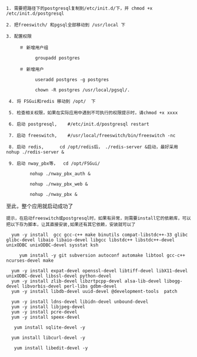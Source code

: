     1. 需要把路径下的postgresql复制到/etc/init.d/下，并 chmod +x /etc/init.d/postgresql

    2. 把freeswitch/ 和pgsql全部移动到 /usr/local 下

    3. 配置权限

         ＃ 新增用户组
               
               groupadd postgres

         ＃ 新增用户
               
               useradd postgres -g postgres

               chown -R postgres /usr/local/pgsql/.

     4. 将 FSGui和redis 移动到 /opt/  下

     5. 检查相关权限，如果在实际应用中遇到不可执行的权限提示时，请chmod +x xxxx

     6. 启动 postgresql,    #/etc/init.d/postgresql restart

     7. 启动 freeswitch,    #/usr/local/freeswitch/bin/freeswitch -nc

     8. 启动 redis,      cd /opt/redis后， ./redis-server &启动，最好采用 nohup ./redis-server &

     9. 启动 nway_pbx等，  cd /opt/FSGui/
     
             nohup ./nway_pbx_auth &
             
             nohup ./nway_pbx_web &
            
             nohup ./nway_pbx &
   
   至此，整个应用就启动成功了
   
    提示，在启动freeswitch或postgresql时，如果有异常，则需要install它的依赖库，可以把以下存为脚本，让其直接安装,如果还有其它依赖，安装就可以了

      yum -y install  gcc gcc-c++ make binutils compat-libstdc++-33 glibc glibc-devel libaio libaio-devel libgcc libstdc++ libstdc++-devel unixODBC unixODBC-devel sysstat ksh
 
         yum install -y git subversion autoconf automake libtool gcc-c++ ncurses-devel make

      yum -y install expat-devel openssl-devel libtiff-devel libX11-devel unixODBC-devel libssl-devel python-devel 
      yum -y install zlib-devel libzrtpcpp-devel alsa-lib-devel libogg-devel libvorbis-devel perl-libs gdbm-devel 
      yum -y install libdb-devel uuid-devel @development-tools  patch

      yum -y install ldns-devel libidn-devel unbound-devel
      yum -y install libjpeg-devel
      yum -y install pcre-devel
      yum -y install speex-devel

       yum install sqlite-devel -y
 
      yum install libcurl-devel -y
 
       yum install libedit-devel -y

 
